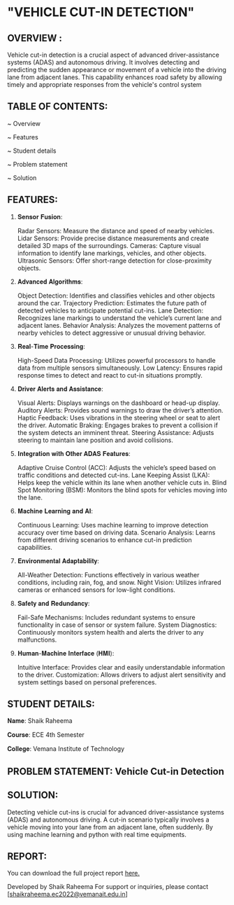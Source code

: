 # "VEHICLE CUT-IN DETECTION"

## OVERVIEW :

Vehicle cut-in detection is a crucial aspect of advanced driver-assistance systems (ADAS) and autonomous driving. It involves detecting and predicting the sudden appearance or movement of a vehicle into the driving lane from adjacent lanes. This capability enhances road safety by allowing timely and appropriate responses from the vehicle's control system

## TABLE OF CONTENTS:

   ~ Overview
   
   ~ Features
   
   ~ Student details
   
   ~ Problem statement
   
   ~ Solution

## FEATURES:

1. 𝐒𝐞𝐧𝐬𝐨𝐫 𝐅𝐮𝐬𝐢𝐨𝐧:
   
   Radar Sensors: Measure the distance and speed of nearby vehicles.
   Lidar Sensors: Provide precise distance measurements and create detailed 3D maps of the surroundings.
   Cameras: Capture visual information to identify lane markings, vehicles, and other objects.
   Ultrasonic Sensors: Offer short-range detection for close-proximity objects.
   
2. 𝐀𝐝𝐯𝐚𝐧𝐜𝐞𝐝 𝐀𝐥𝐠𝐨𝐫𝐢𝐭𝐡𝐦𝐬:
   
   Object Detection: Identifies and classifies vehicles and other objects around the car.
   Trajectory Prediction: Estimates the future path of detected vehicles to anticipate potential cut-ins.
   Lane Detection: Recognizes lane markings to understand the vehicle’s current lane and adjacent lanes.
   Behavior Analysis: Analyzes the movement patterns of nearby vehicles to detect aggressive or unusual driving behavior.
   
3. 𝐑𝐞𝐚𝐥-𝐓𝐢𝐦𝐞 𝐏𝐫𝐨𝐜𝐞𝐬𝐬𝐢𝐧𝐠:
   
   High-Speed Data Processing: Utilizes powerful processors to handle data from multiple sensors simultaneously.
   Low Latency: Ensures rapid response times to detect and react to cut-in situations promptly.
   
4. 𝐃𝐫𝐢𝐯𝐞𝐫 𝐀𝐥𝐞𝐫𝐭𝐬 𝐚𝐧𝐝 𝐀𝐬𝐬𝐢𝐬𝐭𝐚𝐧𝐜𝐞:
   
   Visual Alerts: Displays warnings on the dashboard or head-up display.
   Auditory Alerts: Provides sound warnings to draw the driver’s attention.
   Haptic Feedback: Uses vibrations in the steering wheel or seat to alert the driver.
   Automatic Braking: Engages brakes to prevent a collision if the system detects an imminent threat.
   Steering Assistance: Adjusts steering to maintain lane position and avoid collisions.
   
5. 𝐈𝐧𝐭𝐞𝐠𝐫𝐚𝐭𝐢𝐨𝐧 𝐰𝐢𝐭𝐡 𝐎𝐭𝐡𝐞𝐫 𝐀𝐃𝐀𝐒 𝐅𝐞𝐚𝐭𝐮𝐫𝐞𝐬:
   
   Adaptive Cruise Control (ACC): Adjusts the vehicle’s speed based on traffic conditions and detected cut-ins.
   Lane Keeping Assist (LKA): Helps keep the vehicle within its lane when another vehicle cuts in.
   Blind Spot Monitoring (BSM): Monitors the blind spots for vehicles moving into the lane.
   
7. 𝐌𝐚𝐜𝐡𝐢𝐧𝐞 𝐋𝐞𝐚𝐫𝐧𝐢𝐧𝐠 𝐚𝐧𝐝 𝐀𝐈:
   
   Continuous Learning: Uses machine learning to improve detection accuracy over time based on driving data.
   Scenario Analysis: Learns from different driving scenarios to enhance cut-in prediction capabilities.

8. 𝐄𝐧𝐯𝐢𝐫𝐨𝐧𝐦𝐞𝐧𝐭𝐚𝐥 𝐀𝐝𝐚𝐩𝐭𝐚𝐛𝐢𝐥𝐢𝐭𝐲:
    
   All-Weather Detection: Functions effectively in various weather conditions, including rain, fog, and snow.
   Night Vision: Utilizes infrared cameras or enhanced sensors for low-light conditions.
 
 9. 𝐒𝐚𝐟𝐞𝐭𝐲 𝐚𝐧𝐝 𝐑𝐞𝐝𝐮𝐧𝐝𝐚𝐧𝐜𝐲:
   
    Fail-Safe Mechanisms: Includes redundant systems to ensure functionality in case of sensor or system failure.
    System Diagnostics: Continuously monitors system health and alerts the driver to any malfunctions.

10. 𝐇𝐮𝐦𝐚𝐧-𝐌𝐚𝐜𝐡𝐢𝐧𝐞 𝐈𝐧𝐭𝐞𝐫𝐟𝐚𝐜𝐞 (𝐇𝐌𝐈):
    
    Intuitive Interface: Provides clear and easily understandable information to the driver.
    Customization: Allows drivers to adjust alert sensitivity and system settings based on personal preferences.


## STUDENT DETAILS:

𝐍𝐚𝐦𝐞: Shaik Raheema

𝐂𝐨𝐮𝐫𝐬𝐞: ECE 4th Semester

𝐂𝐨𝐥𝐥𝐞𝐠𝐞: Vemana Institute of Technology


## PROBLEM STATEMENT: Vehicle Cut-in Detection

## SOLUTION:

Detecting vehicle cut-ins is crucial for advanced driver-assistance systems (ADAS) and autonomous driving. A cut-in scenario typically involves a vehicle moving into your lane from an adjacent lane, often suddenly. By using machine learning and python with real time equipments.

## REPORT:

You can download the full project report [here.](https://github.com/user-attachments/files/16239448/shaik.raheema.-.vehicle.cut.in.detection.docx)



Developed by Shaik Raheema For support or inquiries, please contact [shaikraheema.ec2022@vemanait.edu.in]
